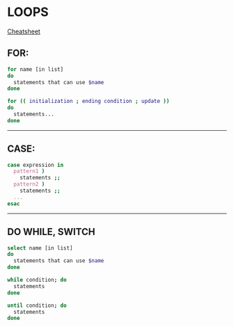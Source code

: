 # LOOPS
[Cheatsheet](https://gist.github.com/LeCoupa/122b12050f5fb267e75f)
## FOR:

``` bash
for name [in list]
do
  statements that can use $name
done

for (( initialization ; ending condition ; update ))
do
  statements...
done
```
---

## CASE:

``` bash
case expression in
  pattern1 )
    statements ;;
  pattern2 )
    statements ;;
  ...
esac
```
---

## DO WHILE, SWITCH

``` bash
select name [in list]
do
  statements that can use $name
done
```

```bash
while condition; do
  statements
done
```

```bash
until condition; do
  statements
done
```
